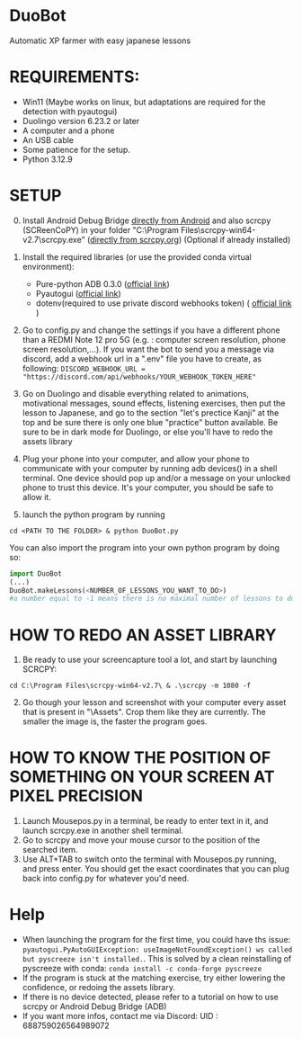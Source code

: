 # DuoBot
Automatic XP farmer with easy japanese lessons

# REQUIREMENTS: 
- Win11 (Maybe works on linux, but adaptations are required for the detection with pyautogui)
- Duolingo version 6.23.2 or later
- A computer and a phone
- An USB cable
- Some patience for the setup.
- Python 3.12.9

# SETUP 
0) Install Android Debug Bridge [directly from Android](https://developer.android.com/tools/adb?hl=en)  and also scrcpy (SCReenCoPY) in your folder "C:\Program Files\scrcpy-win64-v2.7\scrcpy.exe" ([directly from scrcpy.org](https://scrcpy.org/)) (Optional if already installed)

1) Install the required libraries (or use the provided conda virtual environment):
   - Pure-python ADB 0.3.0 ([official link]( ))
   - Pyautogui  ([official link](https://pyautogui.readthedocs.io/en/latest/))
   - dotenv(required to use private discord webhooks token) ( [official link](https://pypi.org/project/python-dotenv/) )

3) Go to config.py and change the settings if you have a different phone than a REDMI Note 12 pro 5G
(e.g. : computer screen resolution, phone screen resolution,...). If you want the bot to send you a message via discord, add a webhook url in a ".env" file you have to create, as following: `DISCORD_WEBHOOK_URL = "https://discord.com/api/webhooks/YOUR_WEBHOOK_TOKEN_HERE"`

4) Go on Duolingo and disable everything related to animations, motivational messages, sound effects, listening exercises, then put the lesson to Japanese, and go to the section "let's prectice Kanji" at the top and be sure there is only one blue "practice" button available. Be sure to be in dark mode for Duolingo, or else you'll have to redo the assets library
   
5) Plug your phone into your computer, and allow your phone to communicate with your computer by running adb devices() in a shell terminal. One device should pop up and/or a message on your unlocked phone to trust this device. It's your computer, you should be safe to allow it.

6) launch the python program by running
```shell
cd <PATH TO THE FOLDER> & python DuoBot.py
```
You can also import the program into your own python program by doing so:
```python
import DuoBot
(...)
DuoBot.makeLessons(<NUMBER_OF_LESSONS_YOU_WANT_TO_DO>)
#a number equal to -1 means there is no maximal number of lessons to do
```
# HOW TO REDO AN ASSET LIBRARY
1) Be ready to use your screencapture tool a lot, and start by launching SCRCPY:
```shell
cd C:\Program Files\scrcpy-win64-v2.7\ & .\scrcpy -m 1080 -f
```
2) Go though your lesson and screenshot with your computer every asset that is present in "\Assets". Crop them like they are currently. The smaller the image is, the faster the program goes.

# HOW TO KNOW THE POSITION OF SOMETHING ON YOUR SCREEN AT PIXEL PRECISION
1) Launch Mousepos.py in a terminal, be ready to enter text in it, and launch scrcpy.exe in another shell terminal.
2) Go to scrcpy and move your mouse cursor to the position of the searched item. 
3) Use ALT+TAB to switch onto the terminal with Mousepos.py running, and press enter. You should get the exact coordinates that you can plug back into config.py for whatever you'd need. 

# Help
- When launching the program for the first time, you could have ths issue: `pyautogui.PyAutoGUIException: useImageNotFoundException() ws called but pyscreeze isn't installed.`. This is solved by a clean reinstalling of pyscreeze with conda: `conda install -c conda-forge pyscreeze`
- If the program is stuck at the matching exercise, try either lowering the confidence, or redoing the assets library.
- If there is no device detected, please refer to a tutorial on how to use scrcpy or Android Debug Bridge (ADB)
- If you want more infos, contact me via Discord: UID : 688759026564989072
